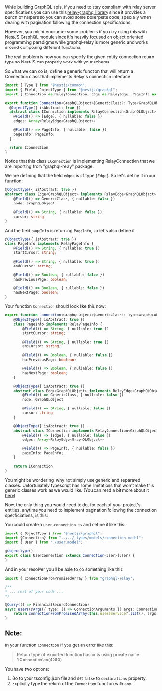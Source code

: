 While building GraphQL apis, if you need to stay compliant with relay server specifications you can use this [relay-graphql library](https://github.com/graphql/graphql-relay-js) since it provides a bunch of helpers so you can avoid some boilerplate code, specially when dealing with pagination following the connection specifications.

However, you might encounter some problems if you try using this with NestJS GraphQL module since it's heavily focused on object oriented programming paradigms while graphql-relay is more generic and works around composing different functions.

The real problem is how you can specify the given entity connection return type so NestJS can properly work with your schema.

So what we can do is, define a generic function that will return a Connection class that implements Relay's connection interface

```typescript
import { Type } from "@nestjs/common";
import { Field, ObjectType } from "@nestjs/graphql";
import { Connection as RelayConnection, Edge as RelayEdge, PageInfo as RelayPageInfo } from "graphql-relay";

export function Connection<GraphQLObject>(GenericClass?: Type<GraphQLObject>) {
  @ObjectType({ isAbstract: true })
  abstract class IConnection implements RelayConnection<GraphQLObject> {
    @Field(() => [Edge], { nullable: false })
    edges: Array<RelayEdge<GraphQLObject>>

    @Field(() => PageInfo, { nullable: false })
    pageInfo: PageInfo;
  }

  return IConnection
}
```



Notice that this class `IConnection` is implementing RelayConnection that we are importing from "graphql-relay" package.	



We are defining that the field `edges` is of type `[Edge]`. So let's define it in our function:

```typescript
@ObjectType({ isAbstract: true })
abstract class Edge<GraphQLObject> implements RelayEdge<GraphQLObject> {
    @Field(() => GenericClass, { nullable: false })
    node: GraphQLObject

    @Field(() => String, { nullable: false })
    cursor: string
}
```

And the field `pageInfo` is returning `PageInfo`, so let's also define it:

```typescript
@ObjectType({ isAbstract: true })
class PageInfo implements RelayPageInfo {
    @Field(() => String, { nullable: true })
    startCursor: string;

    @Field(() => String, { nullable: true })
    endCursor: string;

    @Field(() => Boolean, { nullable: false })
    hasPreviousPage: boolean;

    @Field(() => Boolean, { nullable: false })
    hasNextPage: boolean;
}
```



Your function `Connection` should look like this now:



```typescript
export function Connection<GraphQLObject>(GenericClass?: Type<GraphQLObject>) {
    @ObjectType({ isAbstract: true })
    class PageInfo implements RelayPageInfo {
        @Field(() => String, { nullable: true })
        startCursor: string;

        @Field(() => String, { nullable: true })
        endCursor: string;

        @Field(() => Boolean, { nullable: false })
        hasPreviousPage: boolean;

        @Field(() => Boolean, { nullable: false })
        hasNextPage: boolean;
    }

    @ObjectType({ isAbstract: true })
    abstract class Edge<GraphQLObject> implements RelayEdge<GraphQLObject> {
        @Field(() => GenericClass, { nullable: false })
        node: GraphQLObject

        @Field(() => String, { nullable: false })
        cursor: string
    }

    @ObjectType({ isAbstract: true })
    abstract class IConnection implements RelayConnection<GraphQLObject> {
        @Field(() => [Edge], { nullable: false })
        edges: Array<RelayEdge<GraphQLObject>>

        @Field(() => PageInfo, { nullable: false })
        pageInfo: PageInfo;
    }

    return IConnection
}
```

You might be wondering, why not simply use generic and separated classes. Unfortunately typescript has some limitations that won't make this generic classes work as we would like. (You can read a bit more about it [here](https://typegraphql.com/docs/generic-types.html#how-to)).

Now, the only thing you would need to do, for each of your project's entities, anytime you need to implement pagination following the connection specficiations, is this:

You could create a `user.connection.ts` and define it like this:

```typescript
import { ObjectType } from "@nestjs/graphql";
import {Connection} from "../../_types/models/connection.model";
import { User } from "./user.model";

@ObjectType()
export class UserConnection extends Connection<User>(User) {
}

```

And in your resolver you'll be able to do something like this:

```typescript
import { connectionFromPromisedArray } from "graphql-relay";

/**
* ... rest of your code ...
*/

@Query(() => FinancialRecordConnection)
async users(@Args({ type: () => ConnectionArguments }) args: ConnectionArguments) {
	return connectionFromPromisedArray(this.usersService?.list(), args)
}
```

## Note:
In your function `Connection` if you get an error like this:

> Return type of exported function has or is using private name 'IConnection'.ts(4060)

You have two options:

1. Go to your tsconfig.json file and set `false` to `declarations` property.
2. Explicitly type the return of the `Connection` function with `any`.